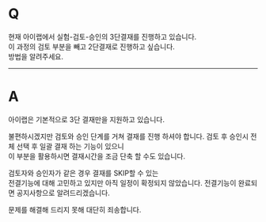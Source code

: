 # Q

현재 아이랩에서 실험-검토-승인의 3단결재를 진행하고 있습니다.  
이 과정의 검토 부분을 빼고 2단결재로 진행하고 싶습니다.  
방법을 알려주세요.

***
# A
아이랩은 기본적으로 3단 결재만을 지원하고 있습니다.

불편하시겠지만 검토와 승인 단계를 거쳐 결재를 진행 하셔야 합니다.
검토 후 승인시 전체 선택 후 일괄 결재 하는 기능이 있으니  
이 부분을 활용하시면 결재시간을 조금 단축 할 수도 있습니다.

검토자와 승인자가 같은 경우 결재를 SKIP할 수 있는  
전결기능에 대해 고민하고 있지만 아직 일정이 확정되지 않았습니다.
전결기능이 완료되면 공지사항으로 알려드리겠습니다.

문제를 해결해 드리지 못해 대단히 죄송합니다.
